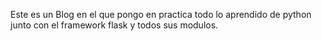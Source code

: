 Este es un Blog en el que pongo en practica todo lo aprendido de python junto con el framework flask y todos sus modulos.
